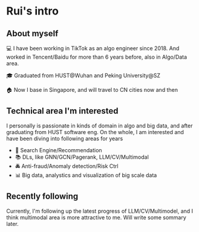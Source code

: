 # Rui's intro

## About myself

💻  I have been working in TikTok as an algo engineer since 2018. And worked in Tencent/Baidu for more than 6 years before, also in Algo/Data area.

🎓 Graduated from HUST@Wuhan and Peking University@SZ

🏠 Now I base in Singapore, and will travel to CN cities now and then

## Technical area I'm interested

I personally is passionate in kinds of domain in algo and big data, and after graduating from HUST software eng. On the whole, I am interested and have been diving into following areas for years

* 🚀 Search Engine/Recommendation
* 📚 DLs, like GNN/GCN/Pagerank, LLM/CV/Multimodal
* 🚔 Anti-fraud/Anomaly detection/Risk Ctrl
* 📊 Big data, analystics and visualization of big scale data

## Recently following

Currently, I'm following up the latest progress of LLM/CV/Multimodel, and I think multimodal area is more attractive to me. Will write some sommary later.
